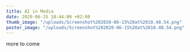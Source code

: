 ```yaml
---
title: AI in Media
date: 2020-06-15 10:44:00 +02:00
thumb_image: "/uploads/Screenshot%202020-06-15%20at%2010.48.54.png"
poster_image: "/uploads/Screenshot%202020-06-15%20at%2010.48.54.png"
---
```


more to come